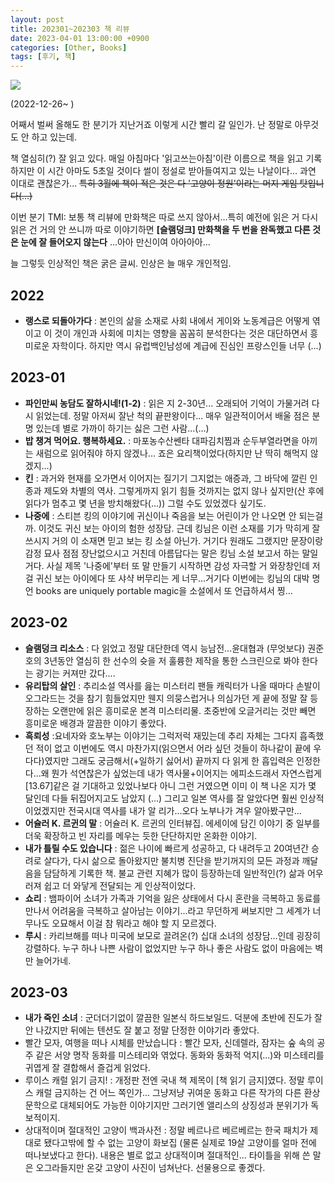```yaml
---
layout: post
title: 202301~202303 책 리뷰
date: 2023-04-01 13:00:00 +0900
categories: [Other, Books]
tags: [후기, 책]
---
```


[![](https://cojette.files.wordpress.com/2023/03/image.png?w=640)](https://cojette.files.wordpress.com/2023/03/image.png)

(2022-12-26~ )

어째서 벌써 올해도 한 분기가 지난거죠 이렇게 시간 빨리 갈 일인가. 난 정말로 아무것도 안 하고 있는데.

책 열심히(?) 잘 읽고 있다. 매일 아침마다 '읽고쓰는아침'이란 이름으로 책을 읽고 기록하지만 이 시간 아마도 5초일 것이다 썰이 정설로 받아들여지고 있는 나날이다... 과연 이대로 괜찮은가...
~~특히 3월에 책이 적은 것은 다 '고양이 정원'이라는 머지 게임 탓입니다(...)~~

이번 분기 TMI: 보통 책 리뷰에 만화책은 따로 쓰지 않아서...특히 예전에 읽은 거 다시 읽은 건 거의 안 쓰니까 따로 이야기하면 **[슬램덩크] 만화책을 두 번을 완독했고 다른 것은 눈에 잘 들어오지 않는다** ...아아 만신이여 아아아아...

늘 그렇듯 인상적인 책은 굵은 글씨. 인상은 늘 매우 개인적임.

2022
----

-   **랭스로 되돌아가다** : 본인의 삶을 소재로 사회 내에서 게이와 노동계급은 어떻게 엮이고 이 것이 개인과 사회에 미치는 영향을 꼼꼼히 분석한다는 것은 대단하면서 흥미로운 자학이다. 하지만 역시 유럽백인남성에 계급에 진심인 프랑스인들 너무 (...)

2023-01
-------

-   **파인만씨 농담도 잘하시네!(1-2)** : 읽은 지 2-30년... 오래되어 기억이 가물거려 다시 읽었는데. 정말 아저씨 잘난 척의 끝판왕이다... 매우 일관적이어서 배울 점은 분명 있는데 별로 가까이 하기는 싫은 그런 사람...(...)
-   **밥 챙겨 먹어요. 행복하세요.** : 마포농수산쎈타 대파김치찜과 순두부열라면을 아끼는 새럼으로 읽어줘야 하지 않겠나... 죠은 요리책이었다(하지만 난 딱히 해먹지 않겠지...)
-   **킨** : 과거와 현재를 오가면서 이어지는 질기기 그지없는 애증과, 그 바닥에 깔린 인종과 제도와 차별의 역사. 그렇게까지 읽기 힘들 것까지는 없지 않나 싶지만(산 후에 읽다가 멈추고 몇 년을 방치해왔다(...)) 그럴 수도 있었겠다 싶기도.
-   **나중에** : 스티븐 킹의 이야기에 귀신이나 죽음을 보는 어린이가 안 나오면 안 되는걸까. 이것도 귀신 보는 아이의 험한 성장담. 근데 킹님은 이런 소재를 기가 막히게 잘 쓰시지 거의 이 소재면 믿고 보는 킹 소설 아닌가. 거기다 원래도 그랬지만 문장이랑 감정 묘사 점점 장난없으시고 거친데 아름답다는 말은 킹님 소설 보고서 하는 말일거다. 사실 제목 '나중에'부터 또 말 만들기 시작하면 감성 자극할 거 와장창인데 저걸 귀신 보는 아이에다 또 샤샥 버무리는 게 너무...거기다 이번에는 킹님의 대박 명언 books are uniquely portable magic을 소설에서 또 언급하셔서 찡...

2023-02
-------

-   **슬램덩크 리소스** : 다 읽었고 정말 대단한데 역시 능남전...윤대협과 (무엇보다) 권준호의 3년동안 열심히 한 선수의 슛을 저 훌륭한 제작을 통한 스크린으로 봐야 한다는 광기는 커져만 갔다....
-   **유리탑의 살인** : 추리소설 역사를 읊는 미스터리 팬들 캐릭터가 나올 때마다 손발이 오그라드는 것을 참기 힘들었지만 웬지 의뭉스럽거나 의심가던 게 끝에 정말 잘 등장하는 오랜만에 읽은 흥미로운 본격 미스터리물. 초중반에 오글거리는 것만 빼면 흥미로운 배경과 깔끔한 이야기 좋았다.
-   **흑뢰성** :요네자와 호노부는 이야기는 그럭저럭 재밌는데 추리 자체는 그다지 흡족했던 적이 없고 이번에도 역시 마찬가지(읽으면서 어라 싶던 것들이 하나같이 끝에 우다다)였지만 그래도 궁금해서(+일하기 싫어서) 끝까지 다 읽게 한 흡입력은 인정한다...왜 뭔가 석연찮은가 싶었는데 내가 역사물+이어지는 에피소드래서 자연스럽게 [13.67]같은 걸 기대하고 있었나보다 아니 그런 거였으면 이미 이 책 나온 지가 몇 달인데 다들 뒤집어지고도 남았지 (...) 그리고 일본 역사를 잘 알았다면 훨씬 인상적이었겠지만 전국시대 역사를 내가 알 리가...오다 노부나가 겨우 알아봤구만...
-   **어슐러 K. 르귄의 말** : 어슐러 K. 르귄의 인터뷰집. 에세이에 담긴 이야기 중 일부를 더욱 확장하고 빈 자리를 메우는 듯한 단단하지만 온화한 이야기.
-   **내가 틀릴 수도 있습니다** : 젊은 나이에 빠르게 성공하고, 다 내려두고 20여년간 승려로 살다가, 다시 삶으로 돌아왔지만 불치병 진단을 받기꺼지의 모든 과정과 깨달음을 담담하게 기록한 책. 불교 관련 지혜가 많이 등장하는데 일반적인(?) 삶과 어우러져 쉽고 더 와닿게 전달되는 게 인상적이었다.
-   **쇼리** : 뱀파이어 소녀가 가족과 기억을 잃은 상태에서 다시 혼란을 극복하고 동료를 만나서 어려움을 극복하고 살아남는 이야기...라고 무던하게 써보지만 그 세계가 너무나도 오묘해서 이걸 참 뭐라고 해야 할 지 모르겠다.
-   **루시** : 카리브해를 떠나 미국에 보모로 끌려온(?) 십대 소녀의 성장담...인데 굉장히 강렬하다. 누구 하나 나쁜 사람이 없었지만 누구 하나 좋은 사람도 없이 마음에는 벽만 늘어가네.

2023-03
-------

-   **내가 죽인 소녀** : 군더더기없이 깔끔한 일본식 하드보일드. 덕분에 초반에 진도가 잘 안 나갔지만 뒤에는 텐션도 잘 붙고 정말 단정한 이야기라 좋았다.
-   빨간 모자, 여행을 떠나 시체를 만났습니다 : 빨간 모자, 신데렐라, 잠자는 숲 속의 공주 같은 서양 명작 동화를 미스테리와 엮었다. 동화와 동화적 억지(...)와 미스테리를 귀엽게 잘 결합해서 즐겁게 읽었다.
-   루이스 캐럴 읽기 금지! : 개정판 전엔 국내 책 제목이 [책 읽기 금지]였다. 정말 루이스 캐럴 금지하는 건 어느 쪽인가... 그냥저냥 귀여운 동화고 다른 작가의 다른 환상문학으로 대체되어도 가능한 이야기지만 그러기엔 앨리스의 상징성과 분위기가 독보적이지.
-   상대적이며 절대적인 고양이 백과사전 : 정말 베르나르 베르베르는 한국 패치가 제대로 됐다고밖에 할 수 없는 고양이 화보집 (물론 실제로 19살 고양이를 얼마 전에 떠나보냈다고 한다). 내용은 별로 없고 상대적이며 절대적인... 타이틀을 위해 쓴 말은 오그라들지만 온갖 고양이 사진이 넘쳐난다. 선물용으로 좋겠다.

